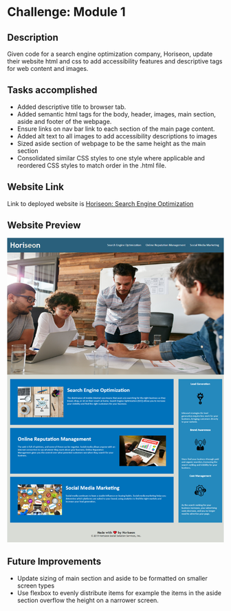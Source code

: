 # Challenge: Module 1

## Description

Given code for a search engine optimization company, Horiseon, update their website html and css to add accessibility features and descriptive tags for web content and images.

## Tasks accomplished

<ul>
    <li>Added descriptive title to browser tab.</li>
    <li>Added semantic html tags for the body, header, images, main section, aside and footer of the webpage.</li>
    <li>Ensure links on nav bar link to each section of the main page content.</li>
    <li>Added alt text to all images to add accessibility descriptions to images</li>
    <li>Sized aside section of webpage to be the same height as the main section</li>
    <li>Consolidated similar CSS styles to one style where applicable and reordered CSS styles to match order in the .html file.</li>
</ul>

## Website Link

Link to deployed website is [Horiseon: Search Engine Optimization](https://larsonrj.github.io/module1-challenge/)

## Website Preview

![Screenshot of Horiseon website](./assets/images/horiseonScreenshot.PNG)

## Future Improvements

<ul>
    <li>Update sizing of main section and aside to be formatted on smaller screen types</li>
    <li> Use flexbox to evenly distribute items for example the items in the aside section overflow the height on a narrower screen.
